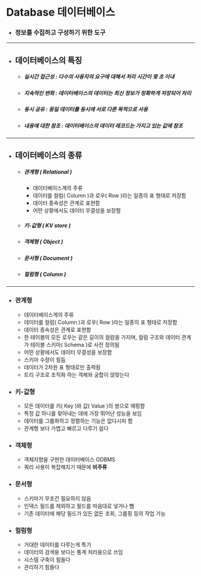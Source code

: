 # Database 데이터베이스


- ### 정보를 수집하고 구성하기 위한 도구

-----

- ## 데이터베이스의 특징
    - ##### 실시간 접근성 : 다수의 사용자의 요구에 대해서 처리 시간이 몇 초 이내

    - ##### 지속적인 변화 : 데이터베이스의 데이터는 최신 정보가 정확하게 저장되어 처리

    - ##### 동시 공유 : 동일 데이터를 동시에 서로 다른 목적으로 사용

    - ##### 내용에 대한 참조 : 데이터베이스의 데이터 레코드는 가지고 있는 값에 참조

-----

- ## 데이터베이스의 종류
	- ##### 관계형 ( Relational )
		- 데이터베이스계의 주류
		- 데이터를 컬럼( Column )과 로우( Row )라는 일종의 표 형태로 저장함
		- 데이터 종속성은 관계로 표현함
		- 어떤 상황에서도 데이터 무결성을 보장함
	- ##### 키-값형 ( KV store )
	- ##### 객체형 ( Object )
	- ##### 문서형 ( Document )
	- ##### 컬럼형 ( Column )

-----

- ### 관계형
    - 데이터베이스계의 주류
    - 데이터를 컬럼( Column )과 로우( Row )라는 일종의 표 형태로 저장함
    - 데이터 종속성은 관계로 표현함
    - 한 테이블의 모든 로우는 같은 길이의 컬럼을 가지며, 컬럼 구조와 데이터 관계가 테이블 스키마( Schema )로 사전 정의됨
    - 어떤 상황에서도 데이터 무결성을 보장함
    - 스키마 수정이 힘듬
    - 데이터가 2차원 표 형태로만 출력됨
    - 트리 구조로 조직화 하는 객체와 궁합이 않맞는다


- ### 키-값형
	- 모든 데이터를 키( Key )와 값( Value )의 쌍으로 매핑함
	- 특정 값 하나를 찾아내는 데에 가장 뛰어난 성능을 보임
	- 데이터를 그룹화하고 정렬하는 기능은 없다시피 함
	- 관계형 보다 가볍고 빠르고 다루기 쉽다


- ### 객체형
	- 객체지향을 구현한 데이터베이스 ODBMS
	- 쿼리 사용이 복잡해지기 때문에 **비주류**


- ### 문서형
	- 스키마가 무조건 필요하지 않음
	- 인덱스 필드를 제외하고 필드를 마음대로 넣거나 뺌
	- 기존 데이터에 해당 필드가 있든 없든 조회, 그룹핑 등의 작업 가능


- ### 컬럼형
  - 거대한 데이터를 다루는게 특기
  - 데이터의 검색용 보다는 통계 처리용으로 쓰임
  - 시스템 구축이 힘들다
  - 관리하기 힘들다